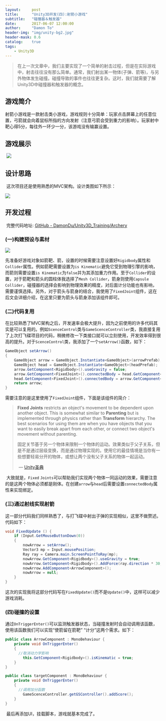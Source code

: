 ```yaml
---
layout:     post
title:      "Unity3D开发(四):射箭小游戏"
subtitle:   "碰撞器＆触发器"
date:       2017-06-07 12:00:00
author:     "Damon To"
header-img: "img/unity-bg2.jpg"
header-mask: 0.6
catalog:    true
tags:
    - Unity3D
---
```


> 在上一次文章中，我们主要实现了一个简单的射击过程，但是在实际游戏中，射击往往没有那么简单。通常，我们射出某一物体(子弹、箭等)，与另外物体发生碰撞。碰撞导致的事件也往往更复杂。这时，我们就需要了解Unity3D中碰撞器和触发器的概念。

## 游戏简介

​	射箭小游戏是一款射击类小游戏，游戏规则十分简单：玩家点击屏幕上的任意位置，弓箭就会向着鼠标所指的方向发射（注意弓箭会受到重力的影响）。玩家射中靶心得5分，每往外一环少一分，该游戏没有输赢设置。

## 游戏展示

​	![](http://ompnv884d.bkt.clouddn.com/Archery.gif)

## 设计思路

​	这次项目还是使用熟悉的MVC架构。设计类图如下所示：

![](http://ompnv884d.bkt.clouddn.com/archeryuml.JPG)

## 开发过程

​	完整代码地址: [GitHub - DamonDu/Unity3D_Training/Archery](https://github.com/DamonDu/Unity3D_Training/tree/master/Archery)

### (一)构建预设与素材

![](http://ompnv884d.bkt.clouddn.com/archery1.JPG)

​	先准备好游戏对象如箭靶、箭，设置的时候需要注意设置好`Rigidbody`属性和`Collider`属性。例如箭靶需要设置为`is Kinematic`避免它受到物理引擎的影响，而箭则需要设置`is Kinematic`为`false`并为其添加重力作用。至于`Collider`的设置，对于箭靶和箭头的圆柱体我选择了`Mesh Collider`，箭身则使用`Capsule Collider`，碰撞器的选择会影响到物理效果的精度，对后面计分功能也有影响，需要谨慎选择。另外，对于箭头与箭身的结合，我使用了`FixedJoint`组件，这在后文会详细介绍，在这里只要为箭头与箭身添加该组件即可。

### (二)代码复用

​	在比较熟悉了MVC架构之后，开发速率会极大提升，因为之前使用的许多代码其实是可以复用的。例如`ScenceControl`类与`GameScenceController`类，我直接复用了上次打飞碟项目的代码，稍微修改一下类接口就可以立刻使用，开发效率得到很高的提升。对于`ScenceControl`类，我添加了一个`setArrow()`函数，如下：

```c#
GameObject setArrow()
{
    GameObject arrow = GameObject.Instantiate<GameObject>(arrowPrefab);
    GameObject head = GameObject.Instantiate<GameObject>(headPrefab);
    arrow.GetComponent<Rigidbody>().useGravity = false;
    arrow.GetComponent<FixedJoint>().connectedBody = head.GetComponent<Rigidbody>();
    head.GetComponent<FixedJoint>().connectedBody = arrow.GetComponent<Rigidbody>();
    return arrow;
}
```

​	需要注意的是这里使用了`FixedJoint`组件，下面是该组件的简介：

> **Fixed Joints** restricts an object's movement to be dependent upon another object. This is somewhat similar to **Parenting** but is implemented through physics rather than **Transform** hierarchy. The best scenarios for using them are when you have objects that you want to easily break apart from each other, or connect two object's movement without parenting.
>
> 固定关节基于另一个物体来限制一个物体的运动。效果类似于父子关系，但是不是通过层级变换，而是通过物理实现的。使用它的最佳情境是当你有一些想要轻易分开的物体，或想让两个没有父子关系的物体一起运动。
>
> ​																			— [Unity圣典](http://game.ceeger.com/) 

​	大致就是，`Fixed` `Joints`可以帮助我们实现两个物体一同运动的效果，需要注意的是这两个物体必须都是刚体。在创建`arrow`与`head`后需要设置`connectedBody`属性来实现绑定。

### (三)通过射线实现射箭

​	这一部分代码我们同样熟悉了，与打飞碟中射出子弹的实现相似，这里不做赘述。代码如下：

```c#
void FixedUpdate () {
    if (Input.GetMouseButtonDown(0))
    {
        nowArrow = setArrow();
        Vector3 mp = Input.mousePosition;
        Ray ray = Camera.main.ScreenPointToRay(mp);
        nowArrow.GetComponent<Rigidbody>().useGravity = true;
        nowArrow.GetComponent<Rigidbody>().AddForce(ray.direction * 30, ForceMode.Impulse);
        nowArrow.AddComponent<ArrowComponent>();
        nowArrow = null;
    }
}
```

​	这次的实现我将这部分代码写在`FixedUpdate()`而不是`Update()`中，这样可以减少游戏消耗。

### (四)碰撞的设置

​	通过`OnTriggerEnter()`可以监测触发器状态，当碰撞发射时会自动调用该函数，使用该函数我们可以实现“使箭留在箭靶” “计分”这两个需求。如下：

```c#
public class ArrowComponent : MonoBehaviour {
    private void OnTriggerEnter()
    {
      //取消动力学影响
        this.GetComponent<Rigidbody>().isKinematic = true;
    }
}

public class targetComponent : MonoBehaviour {
    private void OnTriggerEnter()
    {
      //调用加分函数
        GameScenceController.getGSController().addScore();
    }
}
```

​	最后再添加UI，挂载脚本，游戏就基本完成了。